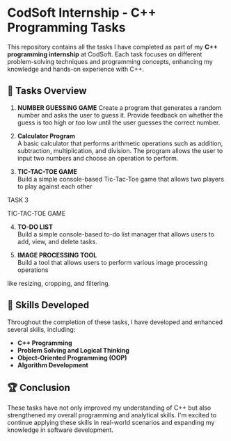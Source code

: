 # CodSoft Internship - C++ Programming Tasks

This repository contains all the tasks I have completed as part of my **C++ programming internship** at CodSoft. Each task focuses on different problem-solving techniques and programming concepts, enhancing my knowledge and hands-on experience with C++.

## 📜 **Tasks Overview**

1. **NUMBER GUESSING GAME**
  Create a program that generates a random number and asks the
user to guess it. Provide feedback on whether the guess is too
high or too low until the user guesses the correct number.
2. **Calculator Program**  
   A basic calculator that performs arithmetic operations such as addition, subtraction, multiplication, and division. The program allows the user to input two numbers and choose an operation to perform.
 
   
3. **TIC-TAC-TOE GAME**  
  Build a simple console-based Tic-Tac-Toe game that
allows two players to play against each other

TASK 3

TIC-TAC-TOE GAME

4. **TO-DO LIST**  
   Build a simple console-based to-do list manager that allows users to add, view, and delete tasks.
   
5. **IMAGE PROCESSING TOOL**  
   Build a tool that allows users to perform various image processing operations

like resizing, cropping, and filtering.
## 🚀 **Skills Developed**
Throughout the completion of these tasks, I have developed and enhanced several skills, including:
- **C++ Programming**
- **Problem Solving and Logical Thinking**
- **Object-Oriented Programming (OOP)**
- **Algorithm Development**

## 🏆 **Conclusion**
These tasks have not only improved my understanding of C++ but also strengthened my overall programming and analytical skills. I'm excited to continue applying these skills in real-world scenarios and expanding my knowledge in software development.
